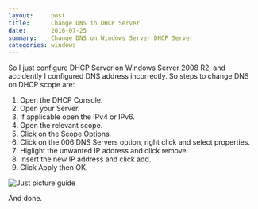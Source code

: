 ```yaml
---
layout:     post
title:      Change DNS in DHCP Server
date:       2016-07-25
summary:   	Change DNS on Windows Server DHCP Server
categories: windows
---
```


So I just configure DHCP Server on Windows Server 2008 R2, and accidently I configured DNS address incorrectly. So steps to change DNS on DHCP scope are:

1. Open the DHCP Console.
2. Open your Server.
3. If applicable open the IPv4 or IPv6.
4. Open the relevant scope.
5. Click on the Scope Options.
6. Click on the 006 DNS Servers option, right click and select properties.
7. Higlight the unwanted IP address and click remove.
8. Insert the new IP address and click add.
9. Click Apply then OK.

![Just picture guide](//sapikuda.com/images/posts/2016-07-25-change-dns-in-dhcp-server/2016-07-25_190200.png)

And done.
